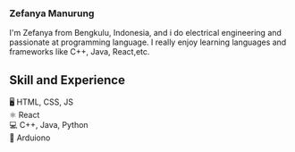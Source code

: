 ### Zefanya Manurung
I'm Zefanya from Bengkulu, Indonesia, and i do electrical engineering and passionate at programming language. I really enjoy learning languages and frameworks like C++, Java, React,etc.

## Skill and Experience
🖥️ HTML, CSS, JS\
⚛️ React\
💻 C++, Java, Python\
🦿  Arduiono
